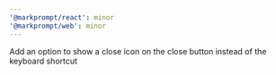 ```yaml
---
'@markprompt/react': minor
'@markprompt/web': minor
---
```


Add an option to show a close icon on the close button instead of the keyboard shortcut
